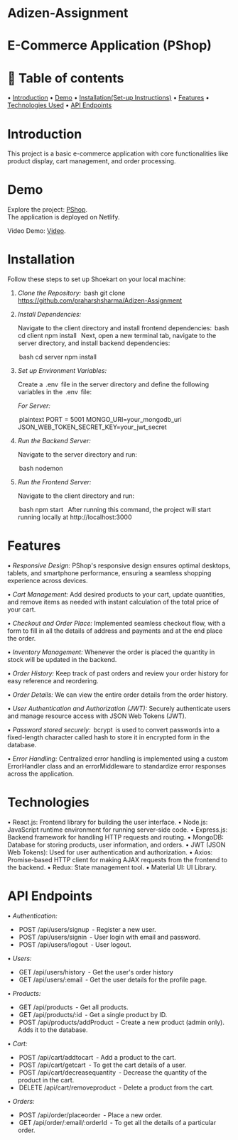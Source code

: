 # Adizen-Assignment

# E-Commerce Application (PShop)

# 🧭 Table of contents
•⁠  ⁠[Introduction](#introduction)
•⁠  ⁠[Demo](#demo)
•⁠  ⁠[Installation(Set-up Instructions)](#installation)
•⁠  ⁠[Features](#features)
•⁠  ⁠[Technologies Used](#technologies)
•⁠  ⁠[API Endpoints](#api-endpoints)

# Introduction

This project is a basic e-commerce application with core functionalities like product display, cart management, and order processing.

# Demo

Explore the project: [PShop](https://adizen.netlify.app/).<br>
The application is deployed on Netlify.

Video Demo: [Video](https://drive.google.com/file/d/1ZAvPNfCyxcVis6_1aoFI4V_GGhpd26em/view?usp=drive_link).

# Installation

Follow these steps to set up Shoekart on your local machine:

1.  *Clone the Repository:*
    ⁠ bash
    git clone https://github.com/praharshsharma/Adizen-Assignment
     ⁠

2.  *Install Dependencies:*

    Navigate to the client directory and install frontend dependencies:
    ⁠ bash
    cd client
    npm install
     ⁠
    Next, open a new terminal tab, navigate to the server directory, and install backend dependencies:

    ⁠ bash
    cd server
    npm install
     ⁠
3.  *Set up Environment Variables:*

    Create a ⁠ .env ⁠ file in the server directory and define the following variables in the ⁠ .env ⁠ file:


    *For Server:*

    ⁠ plaintext
    PORT = 5001
    MONGO_URI=your_mongodb_uri
    JSON_WEB_TOKEN_SECRET_KEY=your_jwt_secret
     ⁠
4.  *Run the Backend Server:*

    Navigate to the server directory and run:

    ⁠ bash
    nodemon
     ⁠
5.  *Run the Frontend Server:*

    Navigate to the client directory and run:

    ⁠ bash
    npm start
     ⁠
    After running this command, the project will start running locally at http://localhost:3000

# Features

•⁠  ⁠*Responsive Design:* PShop's responsive design ensures optimal desktops, tablets, and smartphone performance, ensuring a seamless shopping experience across devices.

•⁠  ⁠*Cart Management:* Add desired products to your cart, update quantities, and remove items as needed with instant calculation of the total price of your cart.

•⁠  ⁠*Checkout and Order Place:* Implemented seamless checkout flow, with a form to fill in all the details of address and payments and at the end place the order.

•⁠  ⁠*Inventory Management:* Whenever the order is placed the quantity in stock will be updated in the backend.
  
•⁠  ⁠*Order History:* Keep track of past orders and review your order history for easy reference and reordering.

•⁠  ⁠*Order Details:* We can view the entire order details from the order history.

•⁠  ⁠*User Authentication and Authorization (JWT):* Securely authenticate users and manage resource access with JSON Web Tokens (JWT).

•⁠  ⁠*Password stored securely:* ⁠ bcrypt ⁠ is used to convert passwords into a fixed-length character called hash to store it in encrypted form in the database.

•⁠  ⁠*Error Handling:* Centralized error handling is implemented using a custom ErrorHandler class and an errorMiddleware to standardize error responses across the application.

# Technologies

•⁠  ⁠React.js: Frontend library for building the user interface.
•⁠  ⁠Node.js: JavaScript runtime environment for running server-side code.
•⁠  ⁠Express.js: Backend framework for handling HTTP requests and routing.
•⁠  ⁠MongoDB: Database for storing products, user information, and orders.
•⁠  ⁠JWT (JSON Web Tokens): Used for user authentication and authorization.
•⁠  ⁠Axios: Promise-based HTTP client for making AJAX requests from the frontend to the backend.
•⁠  ⁠Redux: State management tool.
•⁠  ⁠Material UI: UI Library.

# API Endpoints

•⁠  ⁠*Authentication:*

  - ⁠ POST /api/users/signup ⁠ - Register a new user.
  - ⁠ POST /api/users/signin ⁠ - User login with email and password.
  - ⁠ POST /api/users/logout ⁠ - User logout.

•⁠  ⁠*Users:*

  - ⁠ GET /api/users/history ⁠ - Get the user's order history
  - ⁠ GET /api/users/:email ⁠ - Get the user details for the profile page.

•⁠  ⁠*Products:*

  - ⁠ GET /api/products ⁠ - Get all products.
  - ⁠ GET /api/products/:id ⁠ - Get a single product by ID.
  - ⁠ POST /api/products/addProduct ⁠ - Create a new product (admin only). Adds it to the database.

•⁠  ⁠*Cart:*

  - ⁠ POST /api/cart/addtocart ⁠ - Add a product to the cart.
  - ⁠ POST /api/cart/getcart ⁠ - To get the cart details of a user.
  - ⁠ POST /api/cart/decreasequantity ⁠ - Decrease the quantity of the product in the cart.
  - ⁠ DELETE /api/cart/removeproduct ⁠ - Delete a product from the cart.

•⁠  ⁠*Orders:*

  - ⁠ POST /api/order/placeorder ⁠ - Place a new order.
  - ⁠ GET /api/order/:email/:orderId ⁠ - To get all the details of a particular order.